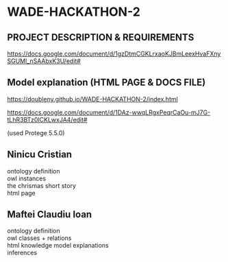 # WADE-HACKATHON-2

## PROJECT DESCRIPTION & REQUIREMENTS
https://docs.google.com/document/d/1gzDtmCGKLrxaoKJBmLeexHvaFXnySGUMl_nSAAbxK3U/edit#

## Model explanation (HTML PAGE & DOCS FILE)
https://doubleny.github.io/WADE-HACKATHON-2/index.html

https://docs.google.com/document/d/1DAz-wwqLRgxPeqrCaOu-mJ7G-tLhR3BTz0ICKLwxJA4/edit#

(used Protege 5.5.0)

## Ninicu Cristian
ontology definition\
owl instances\
the chrismas short story\
html page

## Maftei Claudiu Ioan
ontology definition\
owl classes + relations\
html knowledge model explanations\
inferences
